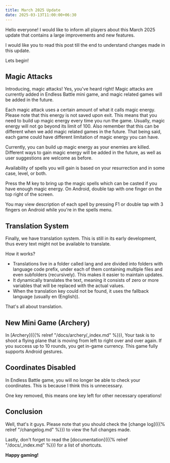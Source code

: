 ```yaml
---
title: March 2025 Update
date: 2025-03-13T11:00:00+06:30
---
```

Hello everyone! I would like to inform all players about this March 2025 update that contains a large improvements and new features.
<!--more-->
I would like you to read this post till the end to understand changes made in this update.

Lets begin!

## Magic Attacks
Introducing, magic attacks! Yes, you've heard right! Magic attacks are currently added in Endless Battle mini game, and magic related games will be added in the future.

Each magic attack uses a certain amount of what it calls magic energy. Please note that this energy is not saved upon exit. This means that you need to build up magic energy every time you run the game. Usually, magic energy will not go beyond its limit of 100. Also remember that this can be different when we add magic related games in the future. That being said, each game could have different limitation of magic energy you can have.

Currently, you can build up magic energy as your enemies are killed. Different ways to gain magic energy will be added in the future, as well as user suggestions are welcome as before.

Availability of spells you will gain is based on your resurrection and in some case, level, or both.

Press the M key to bring up the magic spells which can be casted if you have enough magic energy. On Android, double tap with one finger on the top right of the screen.

You may view description of each spell by pressing F1 or double tap with 3 fingers on Android while you're in the spells menu.

## Translation System
Finally, we have translation system. This is still in its early development, thus every text might not be available to translate.

How it works?
- Translations live in a folder called lang and are divided into folders with language code prefix, under each of them containing multiple files and even subfolders (recursively). This makes it easier to maintain updates.
- It dynamically translates the text, meaning it consists of zero or more variables that will be replaced with the actual values.
- When the translation key could not be found, it uses the fallback language (usually en (English)).

That's all about translation.

## New Mini Game (Archery)
In [Archery]({{% relref "/docs/archery/_index.md" %}}), Your task is to shoot a flying plane that is moving from left to right over and over again. If you success up to 10 rounds, you get in-game currency. This game fully supports Android gestures.

## Coordinates Disabled
In Endless Battle game, you will no longer be able to check your coordinates. This is because I think this is unnecessary.

One key removed, this means one key left for other necessary operations!

## Conclusion
Well, that's it guys. Please note that you should check the [change log]({{% relref "/changelog.md" %}}) to view the full changes made.

Lastly, don't forget to read the [documentation]({{% relref "/docs/_index.md" %}}) for a list of shortcuts.

**Happy gaming!**
